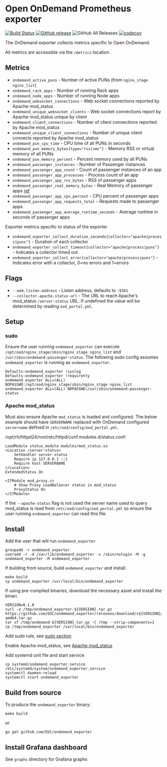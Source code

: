 # Open OnDemand Prometheus exporter

[![Build Status](https://circleci.com/gh/OSC/ondemand_exporter/tree/master.svg?style=shield)](https://circleci.com/gh/OSC/ondemand_exporter)
[![GitHub release](https://img.shields.io/github/v/release/OSC/ondemand_exporter?include_prereleases&sort=semver)](https://github.com/OSC/ondemand_exporter/releases/latest)
![GitHub All Releases](https://img.shields.io/github/downloads/OSC/ondemand_exporter/total)
[![codecov](https://codecov.io/gh/OSC/ondemand_exporter/branch/master/graph/badge.svg)](https://codecov.io/gh/OSC/ondemand_exporter)

The OnDemand exporter collects metrics specific to Open OnDemand.

All metrics are accessible via the `/metrics` location.

## Metrics

* `ondemand_active_puns` - Number of active PUNs (from `nginx_stage nginx_list`)
* `ondemand_rack_apps` - Number of running Rack apps
* `ondemand_node_apps` - Number of running Node apps
* `ondemand_websocket_connections` - Web socket connections reported by Apache mod_status
* `ondemand_unique_websocket_clients` - Web socket connections report by Apache mod_status unique by client
* `ondemand_client_connections` - Number of client connections reported by Apache mod_status
* `ondemand_unique_client_connections` - Number of unique client connects reported by Apache mod_status
* `ondemand_pun_cpu_time` - CPU time of all PUNs in seconds
* `ondemand_pun_memory_bytes{type="rss|vms"}` - Memory RSS or virtual memory of all PUNs
* `ondemand_pun_memory_percent` - Percent memory used by all PUNs
* `ondemand_passenger_instances` - Number of Passenger instances
* `ondemand_passenger_app_count` - Count of passenger instances of an app
* `ondemand_passenger_app_processes` - Process count of an app
* `ondemand_passenger_app_rss_bytes` - RSS of passenger apps
* `ondemand_passenger_real_memory_bytes` - Real Memory of passenger apps [ref](https://www.phusionpassenger.com/library/indepth/accurately_measuring_memory_usage.html)
* `ondemand_passenger_app_cpu_percent` - CPU percent of passenger apps
* `ondemand_passenger_app_requests_total` - Requests made to passenger apps
* `ondemand_passenger_app_average_runtime_seconds` - Average runtime in seconds of passenger apps

Exporter metrics specific to status of the exporter

* `ondemand_exporter_collect_duration_seconds{collector="apache|process|puns"}` - Duration of each collector
* `ondemand_exporter_collect_timeout{collector="apache|process|puns"}` - Indicates a collector timed out
* `ondemand_exporter_collect_error{collector="apache|process|puns"}` - Indicates error with a collector, 0=no errors and 1=errors

## Flags

* `--web.listen-address` - Listen address, defaults to `:9301`
* `--collector.apache.status-url` - The URL to reach Apache's mod_status `/server-status` URL. If undefined the value will be determined by reading `ood_portal.yml`.

## Setup

### sudo

Ensure the user running `ondemand_exporter` can execute `/opt/ood/nginx_stage/sbin/nginx_stage nginx_list` and `/usr/sbin/ondemand-passenger-status`.
The following sudo config assumes `ondemand_exporter` is running as `ondemand_exporter`.

```
Defaults:ondemand_exporter !syslog
Defaults:ondemand_exporter !requiretty
ondemand_exporter ALL=(ALL) NOPASSWD:/opt/ood/nginx_stage/sbin/nginx_stage nginx_list
ondemand_exporter ALL=(ALL) NOPASSWD:/usr/sbin/ondemand-passenger-status
```

### Apache mod_status

Must also ensure Apache `mod_status` is loaded and configured.
The below example should have `SERVERNAME` replaced with OnDemand configured `servername` defined in `/etc/ood/config/ood_portal.yml`.

/opt/rh/httpd24/root/etc/httpd/conf.modules.d/status.conf:
```
LoadModule status_module modules/mod_status.so
<Location /server-status>
    SetHandler server-status
    Require ip 127.0.0.1 ::1
    Require host SERVERNAME
</Location>
ExtendedStatus On

<IfModule mod_proxy.c>
    # Show Proxy LoadBalancer status in mod_status
    ProxyStatus On
</IfModule>
```

If the `--apache-status` flag is not used the server name used to query mod_status is read from `/etc/ood/config/ood_portal.yml` so ensure the user running `ondemand_exporter` can read this file.

## Install

Add the user that will run `ondemand_exporter`

```
groupadd -r ondemand_exporter
useradd -r -d /var/lib/ondemand_exporter -s /sbin/nologin -M -g ondemand_exporter -M ondemand_exporter
```

If building from source, build `ondemand_exporter` and install.

```
make build
cp ondemand_exporter /usr/local/bin/ondemand_exporter
```

If using pre-compiled binaries, download the necessary asset and install the binari.

```
VERSION=0.1.0
curl -o /tmp/ondemand_exporter-${VERSION}.tar.gz https://github.com/OSC/ondemand_exporter/releases/download/v${VERSION}/ondemand_exporter-${VERSION}.linux-amd64.tar.gz
tar xf /tmp/ondemand-${VERSION}.tar.gz -C /tmp --strip-components=1
cp /tmp/ondemand_exporter /usr/local/bin/ondemand_exporter
```

Add sudo rule, see [sudo section](#sudo)

Enable Apache mod_status, see [Apache mod_status](#apache-mod_status)

Add systemd unit file and start service

```
cp systemd/ondemand_exporter.service /etc/systemd/system/ondemand_exporter.service
systemctl daemon-reload
systemctl start ondemand_exporter
```

## Build from source

To produce the `ondemand_exporter` binary:

```
make build
```

or

```
go get github.com/OSC/ondemand_exporter
```

## Install Grafana dashboard

See `graphs` directory for Grafana graphs

